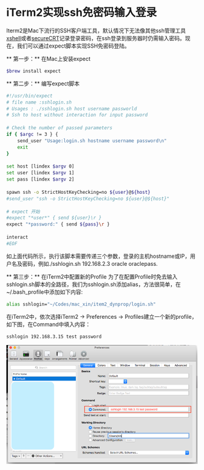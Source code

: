 # iTerm2实现ssh免密码输入登录
Iterm2是Mac下流行的SSH客户端工具，默认情况下无法像其他ssh管理工具[xshell](https://www.netsarang.com/products/xsh_overview.html)或者[secureCRT](https://www.vandyke.com/products/securecrt/)记录登录密码，在ssh登录到服务器时仍需输入密码。现在，我们可以通过expect脚本实现SSH免密码登陆。

** 第一步：**  在Mac上安装expect
```bash
$brew install expect
```

** 第二步：** 编写expect脚本
```bash
#!/usr/bin/expect
# file name :sshlogin.sh
# Usages : ./sshlogin.sh host username passworld
# Ssh to host without interaction for input password

# Check the number of passed parameters
if { $argc != 3 } {
    send_user "Usage:login.sh hostname username password\n"
    exit
}

set host [lindex $argv 0]
set user [lindex $argv 1]
set pass [lindex $argv 2]

spawn ssh -o StrictHostKeyChecking=no ${user}@${host}
#send_user "ssh -o StrictHostKeyChecking=no ${user}@${host}"

# expect 开始
#expect "*user*" { send ${user}\r }
expect "*password:" { send ${pass}\r }

interact
#EOF
```

如上面代码所示，执行该脚本需要传递三个参数，登录的主机hostname或IP，用户名及密码，例如./sshlogin.sh 192.168.2.3 oracle oraclepass.

** 第三步：** 在iTerm2中配置新的Profile
为了在配置Profile时免去输入sshlogin.sh脚本的全路径，我们为sshlogin.sh添加alias，方法很简单，在~/.bash_profile中添加如下内容:

```bash
alias sshlogin="~/Codes/mac_xin/item2_dynprop/login.sh"
```

在iTerm2中，依次选择iTerm2 -> Preferences -> Profiles建立一个新的profile，如下图，在Command中填入内容：
```bash
sshlogin 192.168.3.15 test password
```

![MacDown Screenshot](./images/iTerm2_profile.png)


